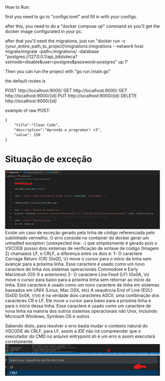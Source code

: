 How to Run:

first you need to go to "configs.toml" and fill in with your configs.

after this, you need to do a "docker compose up" command so you'll get the docker image configurated in your pc.

after that you'll need the migrations, just run "docker run -v {your_entire_path_to_project}\migrations:/migrations --network host migrate/migrate -path=/migrations/ -database "postgres://127.0.0.1/api_biblioteca?sslmode=disable&user=postgres&password=postgres" up 1"

Then you can run the project with "go run.\main.go"

the default routes is 

POST http://localhost:9000/
GET http://localhost:9000/
GET http://localhost:9000/{id}
PUT http://localhost:9000/{id}
DELETE http://localhost:9000/{id}


example of raw POST:
    
    {
        "title":"Clean Code",
        "description":"Aprenda a programar! <3",
        "value": 150
    }

# Situação de exceção
![plot](./exceptions/entrypoint.png)
Existe um caso de exceção gerado pela linha de código referenciada pelo sublinhado vermelho. O erro consiste no container do docker gerar um unhadled exception (unexpected line: -) que simplesmente é gerado pois o VSCODE possui dois sistemas de verificação de sintaxe de código (Imagem 2) chamados LF, e CRLF, a diferença entre os dois é:
    1- O caractere Carriage Return (CR) (0x0D, \r) move o cursor para o início da linha sem avançar para a próxima linha. Esse caractere é usado como um novo caractere de linha nos sistemas operacionais Commodore e Early Macintosh (OS-9 e anteriores)
    2- O caractere Line Feed (LF) (0x0A, \n) move o cursor para baixo para a próxima linha sem retornar ao início da linha. Este caractere é usado como um novo caractere de linha em sistemas baseados em UNIX (Linux, Mac OSX, etc)
A sequência End of Line (EOL) (0x0D 0x0A, \r\n) é na verdade dois caracteres ASCII, uma combinação dos caracteres CR e LF. Ele move o cursor para baixo para a próxima linha e para o início dessa linha. Esse caractere é usado como um caractere de nova linha na maioria dos outros sistemas operacionais não Unix, incluindo Microsoft Windows, Symbian OS e outros

Sabendo disto, para resolver o erro basta mudar o contexto natural do VSCODE de CRLF, para LF, assim a IDE não irá compreender que o executador do CMD no arquivo entrypoint.sh é um erro e assim executará corretamente.
![plot](./exceptions/CRLF.png)
![plot](./exceptions/LF.png)